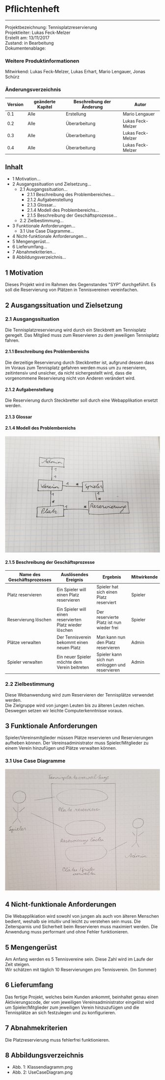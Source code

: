 # **Pflichtenheft**
____
Projektbezeichnung: Tennisplatzreservierung <Br>
Projektleiter:  Lukas Feck-Melzer <Br>
Erstellt am:    13/11/2017 <Br>
Zustand: in Bearbeitung <Br>
Dokumentenablage: <Br>

### Weitere Produktinformationen
Mitwirkend: Lukas Feck-Melzer,
Lukas Erhart,
Mario Lengauer,
Jonas Schürz

### Änderungsverzeichnis
|Version| geänderte Kapitel| Beschreibung der Änderung| Autor
|-------|-------------|--------------|-------------|
|  0.1  | Alle| Erstellung| Mario Lengauer|
|  0.2  | Alle | Überarbeitung | Lukas Feck-Melzer
|  0.3  | Alle | Überarbeitung | Lukas Feck-Melzer
|  0.4  | Alle | Überarbeitung | Lukas Feck-Melzer


## Inhalt
- 1 Motivation...
- 2 Ausgangssituation und Zielsetzung...
   - 2.1 Ausgangssituation...
      - 2.1.1 Beschreibung des Problembereiches...
      - 2.1.2 Aufgabenstellung
      - 2.1.3 Glossar...
      - 2.1.4 Modell des Problembereichs...
      - 2.1.5 Beschreibung der Geschäftsprozesse...
   - 2.2 Zielbestimmung...
- 3 Funktionale Anforderungen...
   - 3.1 Use Case Diagramme...
- 4 Nicht-funktionale Anforderungen...
- 5 Mengengerüst...
- 6 Lieferumfang...
- 7 Abnahmekriterien...
- 8 Abbildungsverzeichnis...

## 1 Motivation
Dieses Projekt wird im Rahmen des Gegenstandes "SYP" durchgeführt. Es soll die Reservierung von Plätzen in Tennisvereinen vereinfachen.

## 2 Ausgangssituation und Zielsetzung

### 2.1 Ausgangssituation
Die Tennisplatzreservierung wird durch ein Steckbrett am Tennisplatz geregelt. Das Mitglied muss zum Reservieren zu dem jeweiligen Tennisplatz fahren.

#### 2.1.1 Beschreibung des Problembereichs
Die derzeitige Reservierung durch Steckbretter ist, aufgrund dessen dass im Voraus zum Tennisplatz gefahren werden muss um zu reservieren, zeitintensiv und unsicher, da nicht sichergestellt wird, dass die vorgenommene Reservierung nicht von Anderen verändert wird.

#### 2.1.2 Aufgabenstellung
Die Reservierung durch Steckbretter soll durch eine Webapplikation ersetzt werden.

#### 2.1.3 Glossar

#### 2.1.4 Modell des Problembereichs
![CLD Diagram](./images/Klassendiagramm.jpg)

#### 2.1.5 Beschreibung der Geschäftsprozesse
Name des Geschäftsprozesses | Auslösendes Ereignis | Ergebnis | Mitwirkende
------------------ | ---------------|----------|-----------------
Platz reservieren | Ein Spieler will einen Platz reservieren | Spieler hat sich einen Platz reserviert| Spieler
Reservierung löschen| Ein Spieler will einen reservierten Platz wieder löschen | Der reservierte Platz ist nun wieder frei | Spieler
Plätze verwalten | Der Tennisverein bekommt einen neuen Platz | Man kann nun den Platz reservieren | Admin
Spieler verwalten | Ein neuer Spieler möchte dem Verein beitreten | Spieler kann sich nun einloggen und reservieren | Admin

### 2.2 Zielbestimmung
Diese Webanwendung wird zum Reservieren der Tennisplätze verwendet werden. <Br>
Die Zielgruppe wird von jungen Leuten bis zu älteren Leuten reichen. Deswegen setzen wir leichte Computerkenntnisse voraus.

## 3 Funktionale Anforderungen
Spieler/Vereinsmitglieder müssen Plätze reservieren und Reservierungen aufheben können. Der Vereinsadministrator muss Spieler/Mitglieder zu einem Verein hinzufügen und Plätze verwalten können.

### 3.1 Use Case Diagramme
![UC Diagram](./images/USE_Case_Diagram.jpg)

## 4 Nicht-funktionale Anforderungen
Die Webapplikiation wird sowohl von jungen als auch von älteren Menschen bedient, weshalb sie intuitiv und leicht zu verstehen sein muss. Die Zeitersparnis und Sicherheit beim Reservieren muss maximiert werden. Die Anwendung muss performant und ohne Fehler funktionieren.

## 5 Mengengerüst
Am Anfang werden es 5 Tennisvereine sein. Diese Zahl wird im Laufe der Zeit steigen.<Br>
Wir schätzen mit täglich 10 Reservierungen pro Tennisverein. (Im Sommer)<Br>

## 6 Lieferumfang
Das fertige Projekt, welches beim Kunden ankommt, beinhaltet genau einen Aktivierungscode, der vom jeweiligen Vereinsadministrator eingelöst wird um Spieler/Mitglieder zum jeweiligen Verein hinzuzufügen und die Tennisplätze an sich festzulegen und zu konfigurieren.

## 7 Abnahmekriterien
Die Platzreservierung muss fehlerfrei funktionieren.

## 8 Abbildungsverzeichnis
- Abb. 1: Klassendiagramm.png
- Abb. 2: UseCaseDiagram.png
